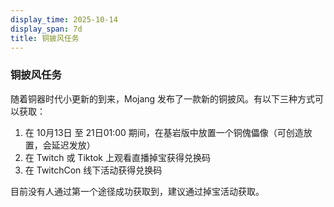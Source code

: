 ```yaml
---
display_time: 2025-10-14
display_span: 7d
title: 铜披风任务
---
```

### 铜披风任务
随着铜器时代小更新的到来，Mojang 发布了一款新的铜披风。有以下三种方式可以获取：

1. 在 10月13日 至 21日01:00 期间，在基岩版中放置一个铜傀儡像（可创造放置，会延迟发放）
2. 在 Twitch 或 Tiktok 上观看直播掉宝获得兑换码
3. 在 TwitchCon 线下活动获得兑换码

目前没有人通过第一个途径成功获取到，建议通过掉宝活动获取。
